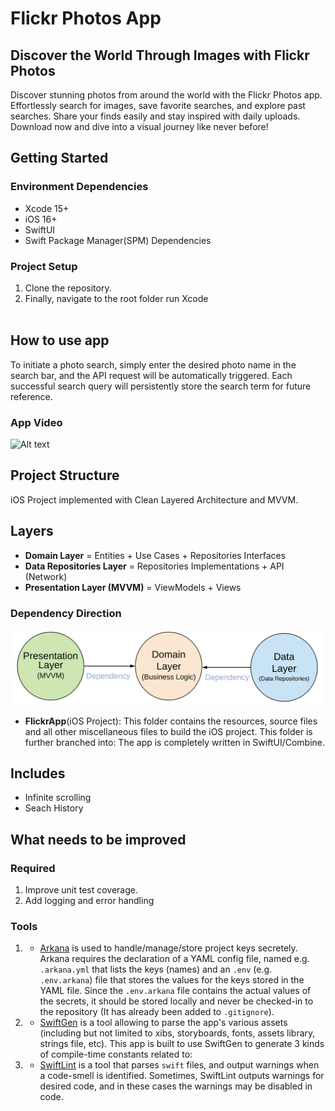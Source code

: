 # Flickr Photos App
## Discover the World Through Images with Flickr Photos
Discover stunning photos from around the world with the Flickr Photos app. Effortlessly search for images, save favorite searches, and explore past searches. Share your finds easily and stay inspired with daily uploads. Download now and dive into a visual journey like never before!

## Getting Started
### Environment Dependencies
- Xcode 15+
- iOS 16+
- SwiftUI
- Swift Package Manager(SPM) Dependencies
  
### Project Setup
1. Clone the repository.
2. Finally, navigate to the root folder run Xcode
<br><br>

## How to use app
To initiate a photo search, simply enter the desired photo name in the search bar, and the API request will be automatically triggered. Each successful search query will persistently store the search term for future reference.

### App Video
![Alt text](README_FILES/App.gif?raw=true "Flickr App")

## Project Structure
iOS Project implemented with Clean Layered Architecture and MVVM. 

## Layers
* **Domain Layer** = Entities + Use Cases + Repositories Interfaces
* **Data Repositories Layer** = Repositories Implementations + API (Network)
* **Presentation Layer (MVVM)** = ViewModels + Views

### Dependency Direction
![Alt text](README_FILES/CleanArchitectureDependencies.png?raw=true "Modules Dependencies")

* **FlickrApp**(iOS Project): This folder contains the resources, source files and all other miscellaneous files to build the iOS project. This folder is further branched into:
	 The app is completely written in SwiftUI/Combine.
	 
## Includes
* Infinite scrolling
* Seach History


## What needs to be improved ##
### Required
1. Improve unit test coverage.
2. Add logging and error handling

### Tools
 1. - [Arkana](https://github.com/rogerluan/arkana) is used to handle/manage/store project keys secretely.
Arkana requires the declaration of a YAML config file, named e.g. `.arkana.yml` that lists the keys (names) and an `.env` (e.g. `.env.arkana`) file that stores the values for the keys stored in the YAML file. Since the `.env.arkana` file contains the actual values of the secrets, it should be stored locally and never be checked-in to the repository (It has already been added to `.gitignore`).
2. - [SwiftGen](https://github.com/SwiftGen/SwiftGen) is a tool allowing to parse the app's various assets (including but not limited to xibs, storyboards, fonts, assets library, strings file, etc). This app is built to use SwiftGen to generate 3 kinds of compile-time constants related to:
3. - [SwiftLint](https://github.com/realm/SwiftLint/) is a tool that parses `swift` files, and output warnings when a code-smell is identified. Sometimes, SwiftLint outputs warnings for desired code, and in these cases the warnings may be disabled in code.
